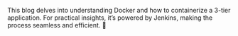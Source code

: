 This blog delves into understanding Docker and how to containerize a 3-tier application. For practical insights, it’s powered by Jenkins, making the process seamless and efficient. 🚀

